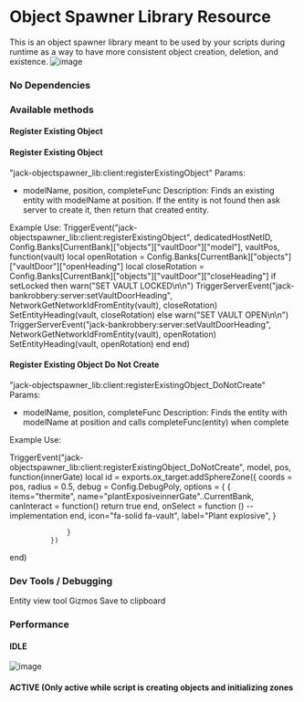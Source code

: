 # Object Spawner Library Resource

This is an object spawner library meant to be used by your scripts during runtime as a way to have more consistent object creation, deletion, and existence. 
![image](https://github.com/jackfmaxwell/jack-objectspawn_lib/assets/34254615/e99165d5-4b74-4383-b00c-acfcccf458bb)


### No Dependencies

### Available methods
#### Register Existing Object
#### Register Existing Object
"jack-objectspawner_lib:client:registerExistingObject" 
Params:
- modelName, position, completeFunc
Description:
Finds an existing entity with modelName at position. If the entity is not found then ask server to create it, then return that created entity.

Example Use:
  TriggerEvent("jack-objectspawner_lib:client:registerExistingObject", dedicatedHostNetID, Config.Banks[CurrentBank]["objects"]["vaultDoor"]["model"], vaultPos, function(vault)
            local openRotation = Config.Banks[CurrentBank]["objects"]["vaultDoor"]["openHeading"]
            local closeRotation = Config.Banks[CurrentBank]["objects"]["vaultDoor"]["closeHeading"]
            if setLocked then
                warn("SET VAULT LOCKED\n\n")
                TriggerServerEvent("jack-bankrobbery:server:setVaultDoorHeading", NetworkGetNetworkIdFromEntity(vault), closeRotation)
                SetEntityHeading(vault, closeRotation)
            else
                warn("SET VAULT OPEN\n\n")
                TriggerServerEvent("jack-bankrobbery:server:setVaultDoorHeading",  NetworkGetNetworkIdFromEntity(vault), openRotation)
                SetEntityHeading(vault, openRotation)
            end
        end)

#### Register Existing Object Do Not Create
"jack-objectspawner_lib:client:registerExistingObject_DoNotCreate" 
Params:
- modelName, position, completeFunc
Description:
Finds the entity with modelName at position and calls completeFunc(entity) when complete

Example Use:

  TriggerEvent("jack-objectspawner_lib:client:registerExistingObject_DoNotCreate", model, pos, function(innerGate)
    local id = exports.ox_target:addSphereZone({
                  coords = pos,
                  radius = 0.5,
                  debug = Config.DebugPoly,
                  options = {
                      {
                          items="thermite",
                          name="plantExposiveinnerGate"..CurrentBank,
                          canInteract = function()
                              return true
                          end,
                          onSelect = function ()
                              --implementation
                          end,
                          icon="fa-solid fa-vault",
                          label="Plant explosive",
                      }
                  
                  }
              })
  end)
  



### Dev Tools / Debugging

Entity view tool
Gizmos
Save to clipboard

### Performance
#### IDLE
![image](https://github.com/jackfmaxwell/jack-objectspawn_lib/assets/34254615/5fce9626-2392-42e5-bce3-cfb371ae9b56)
#### ACTIVE (Only active while script is creating objects and initializing zones


